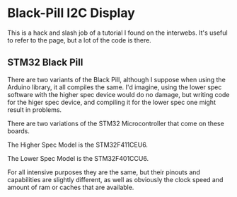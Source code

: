 # Black-Pill I2C Display

This is a hack and slash job of a tutorial I found on the interwebs. 
It's useful to refer to the page, but a lot of the code is there.



## STM32 Black Pill

There are two variants of the Black Pill, although I suppose when using 
the Arduino library, it all compiles the same. I'd imagine, using the lower
spec software with the higher spec device would do no damage, but writing 
code for the higer spec device, and compiling it for the lower spec one 
might result in problems. 

There are two variations of the STM32 Microcontroller that come on these boards.

The Higher Spec Model is the STM32F411CEU6.

The Lower Spec Model is the STM32F401CCU6. 

For all intensive purposes they are the same, but their pinouts and capabilities
are slightly different, as well as obviously the clock speed and amount of ram
or caches that are available. 

